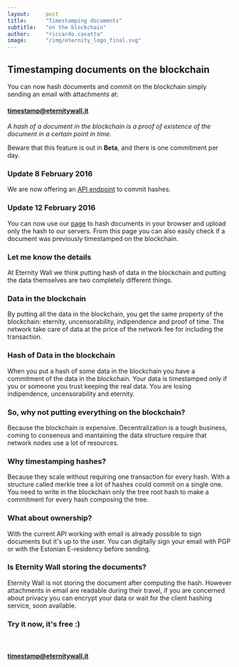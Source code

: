 ```yaml
---
layout:     post
title:      "Timestamping documents"
subtitle:   "on the blockchain"
author:     "riccardo.casatta"
image:      "/img/eternity_logo_final.svg"
---
```


## Timestamping documents on the blockchain

You can now hash documents and commit on the blockchain simply sending an email with attachments at:

<h4>
<div class="alert alert-info center-block text-center" role="alert">
  <span class="glyphicon glyphicon-envelope" aria-hidden="true"></span> <a class="alert-link" href="mailto:timestamp@eternitywall.it">timestamp@eternitywall.it</a>
</div>
</h4>

*A hash of a document in the blockchain is a proof of existence of the document in a certain point in time.*

Beware that this feature is out in **Beta**, and there is one commitment per day.

### Update 8 February 2016

We are now offering an [API endpoint](http://eternitywall.it/api#auth) to commit hashes.

### Update 12 February 2016

You can now use our [page](http://eternitywall.it/timestamp) to hash documents in your browser and upload only the hash to our servers. From this page you can also easily check if a document was previously timestamped on the blockchain.

### Let me know the details

At Eternity Wall we think putting hash of data in the blockchain and putting the data themselves are two completely different things.

### Data in the blockchain

By putting all the data in the blockchain, you get the same property of the blockchain:  eternity, uncensorability, indipendence and proof of time.
The network take care of data at the price of the network fee for including the transaction.

### Hash of Data in the blockchain

When you put a hash of some data in the blockchain you have a commitment of the data in the blockchain. Your data is timestamped only if you or someone you trust keeping the real data. You are losing indipendence, uncensorability and eternity.

### So, why not putting everything on the blockchain?

Because the blockchain is expensive. Decentralization is a tough business, coming to consensus and mantaining the data structure require that network nodes use a lot of resources.

### Why timestamping hashes?

Because they scale without requiring one transaction for every hash. With a structure called merkle tree a lot of hashes could commit on a single one. You need to write in the blockchain only the tree root hash to make a commitment for every hash composing the tree.

### What about ownership?

With the current API working with email is already possible to sign documents but it's up to the user. You can digitally sign your email with PGP or with the Estonian E-residency before sending.

### Is Eternity Wall storing the documents?

Eternity Wall is not storing the document after computing the hash. However attachments in email are readable during their travel, if you are concerned about privacy you can encrypt your data or wait for the client hashing service, soon available.

### Try it now, it's free :)

<br>
<h4>
<div class="alert alert-info center-block text-center" role="alert">
  <span class="glyphicon glyphicon-envelope" aria-hidden="true"></span> <a class="alert-link" href="mailto:timestamp@eternitywall.it">timestamp@eternitywall.it</a>
</div>
</h4>
<br>



<br>
